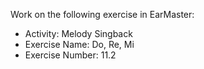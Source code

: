 Work on the following exercise in EarMaster:
- Activity: Melody Singback
- Exercise Name: Do, Re, Mi
- Exercise Number: 11.2
